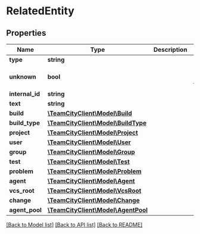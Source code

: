 # RelatedEntity

## Properties
Name | Type | Description | Notes
------------ | ------------- | ------------- | -------------
**type** | **string** |  | [optional] 
**unknown** | **bool** |  | [optional] [default to false]
**internal_id** | **string** |  | [optional] 
**text** | **string** |  | [optional] 
**build** | [**\TeamCityClient\Model\Build**](Build.md) |  | [optional] 
**build_type** | [**\TeamCityClient\Model\BuildType**](BuildType.md) |  | [optional] 
**project** | [**\TeamCityClient\Model\Project**](Project.md) |  | [optional] 
**user** | [**\TeamCityClient\Model\User**](User.md) |  | [optional] 
**group** | [**\TeamCityClient\Model\Group**](Group.md) |  | [optional] 
**test** | [**\TeamCityClient\Model\Test**](Test.md) |  | [optional] 
**problem** | [**\TeamCityClient\Model\Problem**](Problem.md) |  | [optional] 
**agent** | [**\TeamCityClient\Model\Agent**](Agent.md) |  | [optional] 
**vcs_root** | [**\TeamCityClient\Model\VcsRoot**](VcsRoot.md) |  | [optional] 
**change** | [**\TeamCityClient\Model\Change**](Change.md) |  | [optional] 
**agent_pool** | [**\TeamCityClient\Model\AgentPool**](AgentPool.md) |  | [optional] 

[[Back to Model list]](../README.md#documentation-for-models) [[Back to API list]](../README.md#documentation-for-api-endpoints) [[Back to README]](../README.md)


